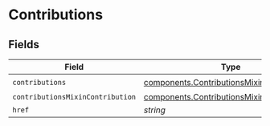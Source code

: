 # Contributions


## Fields

| Field                                                                                                    | Type                                                                                                     | Required                                                                                                 | Description                                                                                              |
| -------------------------------------------------------------------------------------------------------- | -------------------------------------------------------------------------------------------------------- | -------------------------------------------------------------------------------------------------------- | -------------------------------------------------------------------------------------------------------- |
| `contributions`                                                                                          | [components.ContributionsMixinContributions](../../models/components/contributionsmixincontributions.md) | :heavy_check_mark:                                                                                       | N/A                                                                                                      |
| `contributionsMixinContribution`                                                                         | [components.ContributionsMixinContribution](../../models/components/contributionsmixincontribution.md)[] | :heavy_minus_sign:                                                                                       | N/A                                                                                                      |
| `href`                                                                                                   | *string*                                                                                                 | :heavy_minus_sign:                                                                                       | N/A                                                                                                      |